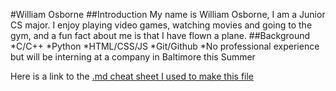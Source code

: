 #William Osborne
##Introduction
My name is William Osborne, I am a Junior CS major. I enjoy playing video games, watching movies and going to the gym, and a fun fact about me is that I have flown a plane.
##Background
*C/C++
*Python
*HTML/CSS/JS
*Git/Github
*No professional experience but will be interning at a company in Baltimore this Summer

Here is a link to the [.md cheat sheet I used to make this file](https://www.markdownguide.org/cheat-sheet/)